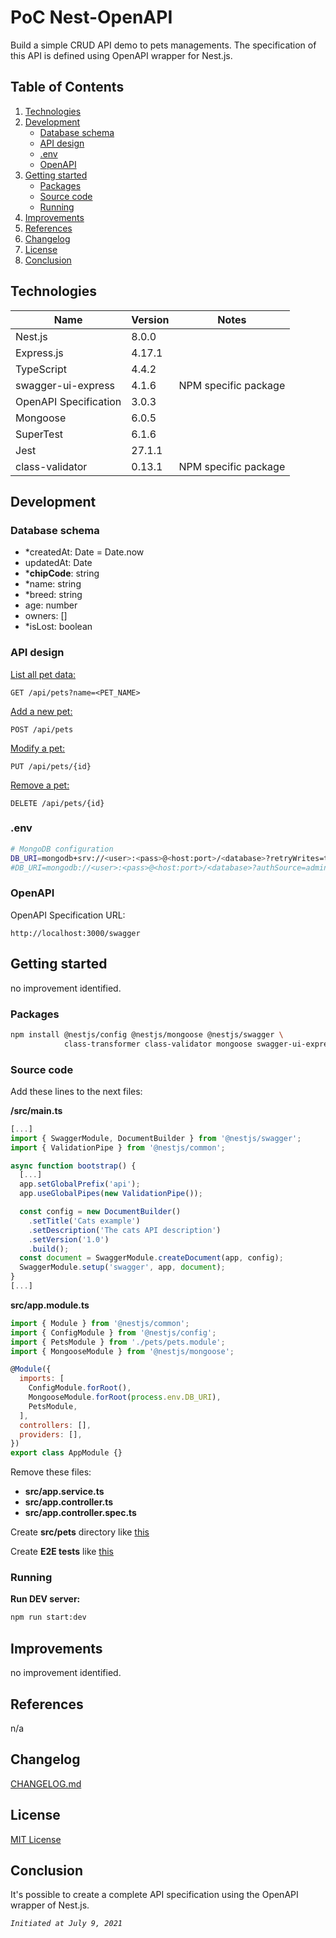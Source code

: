 # PoC Nest-OpenAPI
Build a simple CRUD API demo to pets managements. The specification of this API is defined using OpenAPI wrapper for Nest.js.

## Table of Contents
1. [Technologies](#technologies)
2. [Development](#development)
    - [Database schema](#database-schema)
    - [API design](#api-design)
    - [.env](#env)
    - [OpenAPI](#openapi)
3. [Getting started](#getting-started)
   - [Packages](#packages)
   - [Source code](#source-code)
   - [Running](#running)
4. [Improvements](#improvements)
5. [References](#references)
6. [Changelog](#changelog)
7. [License](#license)
8. [Conclusion](#conclusion)

<a name="technologies"></a>
## Technologies
| Name                        | Version     | Notes                                             |
|-----------------------------|-------------|---------------------------------------------------|
| Nest.js                     | 8.0.0       |                                                   |
| Express.js                  | 4.17.1      |                                                   |
| TypeScript                  | 4.4.2       |                                                   |
| swagger-ui-express          | 4.1.6       | NPM specific package                              |
| OpenAPI Specification       | 3.0.3       |                                                   |
| Mongoose                    | 6.0.5       |                                                   |   
| SuperTest                   | 6.1.6       |                                                   |
| Jest                        | 27.1.1      |                                                   |
| class-validator             | 0.13.1      | NPM specific package                              |

<a name="development"></a>
## Development

<a name="database-schema"></a>
### **Database schema**

- *createdAt: Date = Date.now
- updatedAt: Date
- ***chipCode**: string
- *name: string
- *breed: string
- age: number
- owners: []
- *isLost: boolean

<a name="api-design"></a>
### **API design**
<u>List all pet data:</u>

```
GET /api/pets?name=<PET_NAME>
```

<u>Add a new pet:</u>

```
POST /api/pets
```

<u>Modify a pet:</u>

```
PUT /api/pets/{id}
```


<u>Remove a pet:</u>

```
DELETE /api/pets/{id}
```

<a name="env"></a>
### **.env**

```sh
# MongoDB configuration
DB_URI=mongodb+srv://<user>:<pass>@<host:port>/<database>?retryWrites=true&w=majority
#DB_URI=mongodb://<user>:<pass>@<host:port>/<database>?authSource=admin&readPreference=primary&appname=MongoDB%20Compass&ssl=false
```

<a name="openapi"></a>
### **OpenAPI**

OpenAPI Specification URL:

```
http://localhost:3000/swagger
```

<a name="getting-started"></a>
## Getting started
no improvement identified.

<a name="packages"></a>
### **Packages**

```sh
npm install @nestjs/config @nestjs/mongoose @nestjs/swagger \
            class-transformer class-validator mongoose swagger-ui-express
```

<a name="source-code"></a>
### **Source code**

Add these lines to the next files:

**/src/main.ts**
```javascript
[...]
import { SwaggerModule, DocumentBuilder } from '@nestjs/swagger';
import { ValidationPipe } from '@nestjs/common';

async function bootstrap() {
  [...]
  app.setGlobalPrefix('api');
  app.useGlobalPipes(new ValidationPipe());

  const config = new DocumentBuilder()
    .setTitle('Cats example')
    .setDescription('The cats API description')
    .setVersion('1.0')
    .build();
  const document = SwaggerModule.createDocument(app, config);
  SwaggerModule.setup('swagger', app, document);
}
[...]
```
**src/app.module.ts**
```javascript
import { Module } from '@nestjs/common';
import { ConfigModule } from '@nestjs/config';
import { PetsModule } from './pets/pets.module';
import { MongooseModule } from '@nestjs/mongoose';

@Module({
  imports: [
    ConfigModule.forRoot(),
    MongooseModule.forRoot(process.env.DB_URI),
    PetsModule,
  ],
  controllers: [],
  providers: [],
})
export class AppModule {}
```
Remove these files:
- **src/app.service.ts**
- **src/app.controller.ts**
- **src/app.controller.spec.ts**

Create **src/pets** directory like [this](https://github.com/davidadtorres/poc-nest-openapi/tree/master/src/pets)

Create **E2E tests** like [this](https://github.com/davidadtorres/poc-nest-openapi/tree/master/test)

<a name="running"></a>
### **Running**

**Run DEV server:**
```bash
npm run start:dev
```


<a name="improvements"></a>
## Improvements
no improvement identified.

<a name="references"></a>
## References
n/a

<a name="changelog"></a>
## Changelog
[CHANGELOG.md](./CHANGELOG.md)

<a name="license"></a>
## License
[MIT License](./LICENSE)

<a name="conclusion"></a>
## Conclusion
It's possible to create a complete API specification using the OpenAPI wrapper of Nest.js.


*`Initiated at July 9, 2021`*
